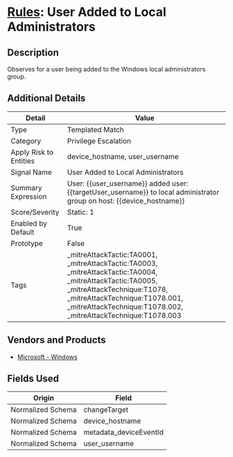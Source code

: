 # [Rules](README.md): User Added to Local Administrators

## Description
Observes for a user being added to the Windows local administrators group.

## Additional Details
|Detail|Value|
|----|----|
|Type|Templated Match|
|Category|Privilege Escalation|
|Apply Risk to Entities|device_hostname, user_username|
|Signal Name|User Added to Local Administrators|
|Summary Expression|User: {{user_username}} added user: {{targetUser_username}} to local administrator group on host: {{device_hostname}}|
|Score/Severity|Static: 1|
|Enabled by Default|True|
|Prototype|False|
|Tags|_mitreAttackTactic:TA0001, _mitreAttackTactic:TA0003, _mitreAttackTactic:TA0004, _mitreAttackTactic:TA0005, _mitreAttackTechnique:T1078, _mitreAttackTechnique:T1078.001, _mitreAttackTechnique:T1078.002, _mitreAttackTechnique:T1078.003|
## Vendors and Products
- [Microsoft - Windows](../products/1ff7546c-cb36-4a24-87f7-89d2cecc5761.md)


## Fields Used

|Origin|Field|
|----|----|
|Normalized Schema|changeTarget|
|Normalized Schema|device_hostname|
|Normalized Schema|metadata_deviceEventId|
|Normalized Schema|user_username|


